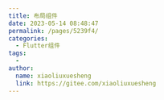 ```yaml
---
title: 布局组件
date: 2023-05-14 08:48:47
permalink: /pages/5239f4/
categories:
  - Flutter组件
tags:
  - 
author: 
  name: xiaoliuxuesheng
  link: https://gitee.com/xiaoliuxuesheng
---
```

